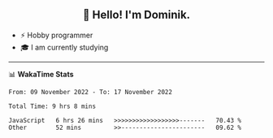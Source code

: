 <h2 align="center">👋 Hello! I'm Dominik.</h2>

- ⚡ Hobby programmer
- 🎓 I am currently studying

---
📊 **WakaTime Stats**
<!--START_SECTION:waka-->

```text
From: 09 November 2022 - To: 17 November 2022

Total Time: 9 hrs 8 mins

JavaScript   6 hrs 26 mins   >>>>>>>>>>>>>>>>>>-------   70.43 %
Other        52 mins         >>-----------------------   09.62 %
```

<!--END_SECTION:waka-->
